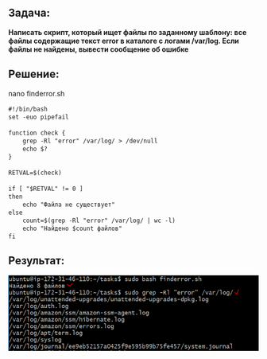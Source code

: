 ## Задача:

**Написать скрипт, который ищет файлы по заданному шаблону: все файлы содержащие текст error в каталоге с логами /var/log. Если файлы не найдены, вывести сообщение об ошибке**

## Решение:

nano finderror.sh

```
#!/bin/bash
set -euo pipefail

function check {
    grep -Rl "error" /var/log/ > /dev/null
    echo $?
}

RETVAL=$(check)

if [ "$RETVAL" != 0 ]
then
    echo "Файла не существует"
else
    count=$(grep -Rl "error" /var/log/ | wc -l) 
    echo "Найдено $count файлов"
fi
```

## Результат:

![image](img/result.png)
